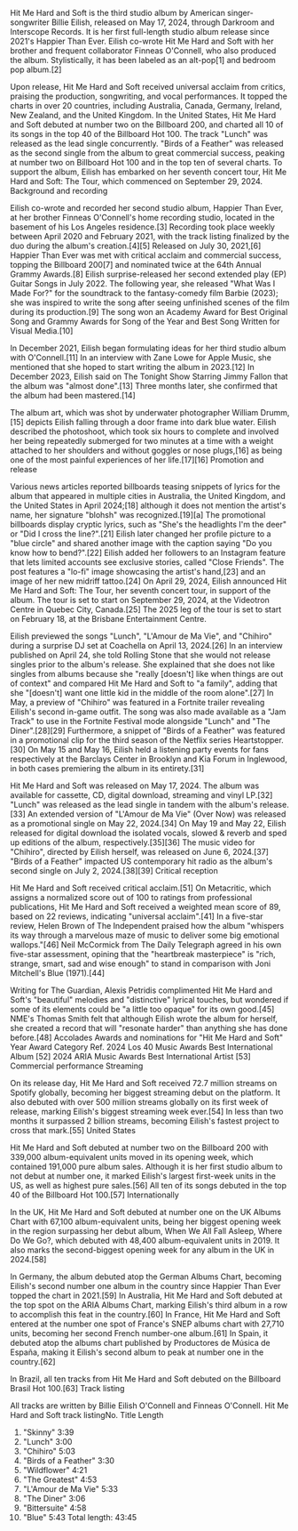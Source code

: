 Hit Me Hard and Soft is the third studio album by American singer-songwriter Billie Eilish, released on May 17, 2024, through Darkroom and Interscope Records. It is her first full-length studio album release since 2021's Happier Than Ever. Eilish co-wrote Hit Me Hard and Soft with her brother and frequent collaborator Finneas O'Connell, who also produced the album. Stylistically, it has been labeled as an alt-pop[1] and bedroom pop album.[2]

Upon release, Hit Me Hard and Soft received universal acclaim from critics, praising the production, songwriting, and vocal performances. It topped the charts in over 20 countries, including Australia, Canada, Germany, Ireland, New Zealand, and the United Kingdom. In the United States, Hit Me Hard and Soft debuted at number two on the Billboard 200, and charted all 10 of its songs in the top 40 of the Billboard Hot 100. The track "Lunch" was released as the lead single concurrently. "Birds of a Feather" was released as the second single from the album to great commercial success, peaking at number two on Billboard Hot 100 and in the top ten of several charts. To support the album, Eilish has embarked on her seventh concert tour, Hit Me Hard and Soft: The Tour, which commenced on September 29, 2024.
Background and recording

Eilish co-wrote and recorded her second studio album, Happier Than Ever, at her brother Finneas O'Connell's home recording studio, located in the basement of his Los Angeles residence.[3] Recording took place weekly between April 2020 and February 2021, with the track listing finalized by the duo during the album's creation.[4][5] Released on July 30, 2021,[6] Happier Than Ever was met with critical acclaim and commercial success, topping the Billboard 200[7] and nominated twice at the 64th Annual Grammy Awards.[8] Eilish surprise-released her second extended play (EP) Guitar Songs in July 2022. The following year, she released "What Was I Made For?" for the soundtrack to the fantasy-comedy film Barbie (2023); she was inspired to write the song after seeing unfinished scenes of the film during its production.[9] The song won an Academy Award for Best Original Song and Grammy Awards for Song of the Year and Best Song Written for Visual Media.[10]

In December 2021, Eilish began formulating ideas for her third studio album with O'Connell.[11] In an interview with Zane Lowe for Apple Music, she mentioned that she hoped to start writing the album in 2023.[12] In December 2023, Eilish said on The Tonight Show Starring Jimmy Fallon that the album was "almost done".[13] Three months later, she confirmed that the album had been mastered.[14]

The album art, which was shot by underwater photographer William Drumm,[15] depicts Eilish falling through a door frame into dark blue water. Eilish described the photoshoot, which took six hours to complete and involved her being repeatedly submerged for two minutes at a time with a weight attached to her shoulders and without goggles or nose plugs,[16] as being one of the most painful experiences of her life.[17][16]
Promotion and release

Various news articles reported billboards teasing snippets of lyrics for the album that appeared in multiple cities in Australia, the United Kingdom, and the United States in April 2024;[18] although it does not mention the artist's name, her signature "blohsh" was recognized.[19][a] The promotional billboards display cryptic lyrics, such as "She's the headlights I'm the deer" or "Did I cross the line?".[21] Eilish later changed her profile picture to a "blue circle" and shared another image with the caption saying "Do you know how to bend?".[22] Eilish added her followers to an Instagram feature that lets limited accounts see exclusive stories, called "Close Friends". The post features a "lo-fi" image showcasing the artist's hand,[23] and an image of her new midriff tattoo.[24] On April 29, 2024, Eilish announced Hit Me Hard and Soft: The Tour, her seventh concert tour, in support of the album. The tour is set to start on September 29, 2024, at the Videotron Centre in Quebec City, Canada.[25] The 2025 leg of the tour is set to start on February 18, at the Brisbane Entertainment Centre.

Eilish previewed the songs "Lunch", "L'Amour de Ma Vie", and "Chihiro" during a surprise DJ set at Coachella on April 13, 2024.[26] In an interview published on April 24, she told Rolling Stone that she would not release singles prior to the album's release. She explained that she does not like singles from albums because she "really [doesn't] like when things are out of context" and compared Hit Me Hard and Soft to "a family", adding that she "[doesn't] want one little kid in the middle of the room alone".[27] In May, a preview of "Chihiro" was featured in a Fortnite trailer revealing Eilish's second in-game outfit. The song was also made available as a "Jam Track" to use in the Fortnite Festival mode alongside "Lunch" and "The Diner".[28][29] Furthermore, a snippet of "Birds of a Feather" was featured in a promotional clip for the third season of the Netflix series Heartstopper.[30] On May 15 and May 16, Eilish held a listening party events for fans respectively at the Barclays Center in Brooklyn and Kia Forum in Inglewood, in both cases premiering the album in its entirety.[31]

Hit Me Hard and Soft was released on May 17, 2024. The album was available for cassette, CD, digital download, streaming and vinyl LP.[32] "Lunch" was released as the lead single in tandem with the album's release.[33] An extended version of "L'Amour de Ma Vie" (Over Now) was released as a promotional single on May 22, 2024.[34] On May 19 and May 22, Eilish released for digital download the isolated vocals, slowed & reverb and sped up editions of the album, respectively.[35][36] The music video for "Chihiro", directed by Eilish herself, was released on June 6, 2024.[37] "Birds of a Feather" impacted US contemporary hit radio as the album's second single on July 2, 2024.[38][39]
Critical reception

Hit Me Hard and Soft received critical acclaim.[51] On Metacritic, which assigns a normalized score out of 100 to ratings from professional publications, Hit Me Hard and Soft received a weighted mean score of 89, based on 22 reviews, indicating "universal acclaim".[41] In a five-star review, Helen Brown of The Independent praised how the album "whispers its way through a marvelous maze of music to deliver some big emotional wallops."[46] Neil McCormick from The Daily Telegraph agreed in his own five-star assessment, opining that the "heartbreak masterpiece" is "rich, strange, smart, sad and wise enough" to stand in comparison with Joni Mitchell's Blue (1971).[44]

Writing for The Guardian, Alexis Petridis complimented Hit Me Hard and Soft's "beautiful" melodies and "distinctive" lyrical touches, but wondered if some of its elements could be "a little too opaque" for its own good.[45] NME's Thomas Smith felt that although Eilish wrote the album for herself, she created a record that will "resonate harder" than anything she has done before.[48]
Accolades
Awards and nominations for "Hit Me Hard and Soft" Year 	Award 	Category 		Ref.
2024 	Los 40 Music Awards 	Best International Album 	[52]
2024 	ARIA Music Awards 	Best International Artist 	[53]
Commercial performance
Streaming

On its release day, Hit Me Hard and Soft received 72.7 million streams on Spotify globally, becoming her biggest streaming debut on the platform. It also debuted with over 500 million streams globally on its first week of release, marking Eilish's biggest streaming week ever.[54] In less than two months it surpassed 2 billion streams, becoming Eilish's fastest project to cross that mark.[55]
United States

Hit Me Hard and Soft debuted at number two on the Billboard 200 with 339,000 album-equivalent units moved in its opening week, which contained 191,000 pure album sales. Although it is her first studio album to not debut at number one, it marked Eilish's largest first-week units in the US, as well as highest pure sales.[56] All ten of its songs debuted in the top 40 of the Billboard Hot 100.[57]
Internationally

In the UK, Hit Me Hard and Soft debuted at number one on the UK Albums Chart with 67,100 album-equivalent units, being her biggest opening week in the region surpassing her debut album, When We All Fall Asleep, Where Do We Go?, which debuted with 48,400 album-equivalent units in 2019. It also marks the second-biggest opening week for any album in the UK in 2024.[58]

In Germany, the album debuted atop the German Albums Chart, becoming Eilish's second number one album in the country since Happier Than Ever topped the chart in 2021.[59] In Australia, Hit Me Hard and Soft debuted at the top spot on the ARIA Albums Chart, marking Eilish's third album in a row to accomplish this feat in the country.[60] In France, Hit Me Hard and Soft entered at the number one spot of France's SNEP albums chart with 27,710 units, becoming her second French number-one album.[61] In Spain, it debuted atop the albums chart published by Productores de Música de España, making it Eilish's second album to peak at number one in the country.[62]

In Brazil, all ten tracks from Hit Me Hard and Soft debuted on the Billboard Brasil Hot 100.[63]
Track listing

All tracks are written by Billie Eilish O'Connell and Finneas O'Connell.
Hit Me Hard and Soft track listingNo.	Title	Length
1.	"Skinny"	3:39
2.	"Lunch"	3:00
3.	"Chihiro"	5:03
4.	"Birds of a Feather"	3:30
5.	"Wildflower"	4:21
6.	"The Greatest"	4:53
7.	"L'Amour de Ma Vie"	5:33
8.	"The Diner"	3:06
9.	"Bittersuite"	4:58
10.	"Blue"	5:43
Total length:	43:45

